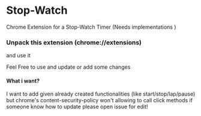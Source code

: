 # Stop-Watch
Chrome Extension for a Stop-Watch Timer (Needs implementations )
### Unpack this extension (chrome://extensions)
and use it

Feel Free to use and update or add some changes 
#### What i want?
I want to add given already created functionalities (like start/stop/lap/pause) 
but chrome's content-security-policy won't allowing to call click methods if someone 
know how to update please open issue for edit!
